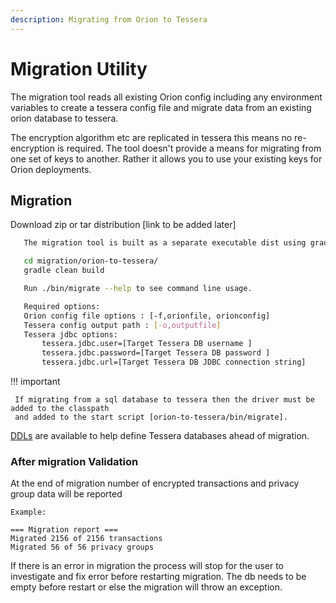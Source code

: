 ```yaml
---
description: Migrating from Orion to Tessera
---
```


# Migration Utility

The migration tool reads all existing Orion config including any environment variables to create a tessera config file and migrate data from an existing orion database to tessera.

The encryption algorithm etc are replicated in tessera this means no re-encryption is required. The tool doesn't provide a means for migrating from one set of keys to another. Rather it allows you to use your existing keys for Orion deployments.

## Migration

Download zip or tar distribution [link to be added later]


```bash
   The migration tool is built as a separate executable dist using gradle only.

   cd migration/orion-to-tessera/
   gradle clean build

   Run ./bin/migrate --help to see command line usage.

   Required options:
   Orion config file options : [-f,orionfile, orionconfig]
   Tessera config output path : [-o,outputfile]
   Tessera jdbc options:
	   tessera.jdbc.user=[Target Tessera DB username ]
	   tessera.jdbc.password=[Target Tessera DB password ]
	   tessera.jdbc.url=[Target Tessera DB JDBC connection string]
 ```

!!! important

     If migrating from a sql database to tessera then the driver must be added to the classpath
     and added to the start script [orion-to-tessera/bin/migrate].


[DDLs](https://github.com/jpmorganchase/tessera/tree/master/ddls/create-table) are available to help
define Tessera databases ahead of migration.


### After migration Validation

At the end of migration number of encrypted transactions and privacy group data will be reported

```
Example:

=== Migration report ===
Migrated 2156 of 2156 transactions
Migrated 56 of 56 privacy groups
```

If there is an error in migration the process will stop for the user to investigate and fix error before
restarting migration. The db needs to be empty before restart or else the migration will throw an exception.

<!--links-->
[building Tessera from source]: https://github.com/ConsenSys/tessera#building-tessera-from-source
[configuration file]: ../../Reference/SampleConfiguration.md#jdbc
